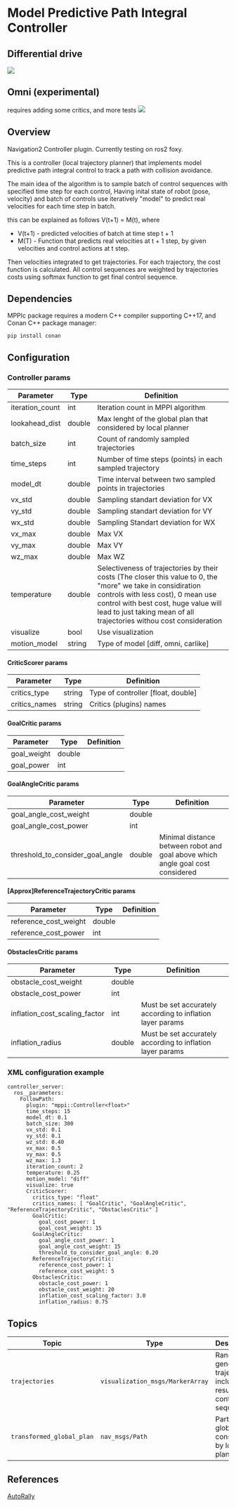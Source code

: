 # Model Predictive Path Integral Controller

## Differential drive  
![](.resources/demo-diff.gif)

## Omni (experimental)
requires adding some critics, and more tests
![](.resources/demo-omni.gif)

## Overview

Navigation2 Controller plugin. Currently testing on ros2 foxy.

This is a controller (local trajectory planner) that implements model predictive 
path integral control to track a path with collision avoidance. 

The main idea of the algorithm is to sample batch of control sequences with specified time step for each control, 
Having inital state of robot (pose, velocity) and batch of controls use iteratively "model" to predict real velocities for each time step in batch.

this can be explained as follows V(t+1) = M(t), where 

  - V(t+1) - predicted velocities of batch at time step t + 1
  - M(T) - Function that predicts real velocities at t + 1 step, by given velocities and control actions at t step.

Then velocities integrated to get trajectories. For each trajectory, the cost function is calculated. 
All control sequences are weighted by trajectories costs using softmax function to get final control sequence.

## Dependencies 
MPPIc package requires a modern C++ compiler supporting C++17, and Conan C++ package manager:
```
pip install conan
```

## Configuration

### Controller params
 | Parameter       | Type   | Definition                                                                                                                                                                                                                                                        |
 | --------------- | ------ | -----------------------------------------------------------------------------------------------------------                                                                                                                                                       |
 | iteration_count | int    | Iteration count in MPPI algorithm                                                                                                                                                                                                                                 |
 | lookahead_dist  | double | Max lenght of the global plan that considered by local planner                                                                                                                                                                                                    |
 | batch_size      | int    | Count of randomly sampled trajectories                                                                                                                                                                                                                            |
 | time_steps      | int    | Number of time steps (points) in each sampled trajectory                                                                                                                                                                                                          |
 | model_dt        | double | Time interval between two sampled points in trajectories                                                                                                                                                                                                          |
 | vx_std          | double | Sampling standart deviation for VX
 | vy_std          | double | Sampling standart deviation for VY
 | wx_std          | double | Sampling Standart deviation for WX
 | vx_max          | double | Max VX
 | vy_max          | double | Max VY
 | wz_max          | double | Max WZ
 | temperature     | double | Selectiveness of trajectories by their costs (The closer this value to 0, the "more" we take in considiration controls with less cost), 0 mean use control with best cost, huge value will lead to just taking mean of all trajectories withou cost consideration |
 | visualize       | bool   | Use visualization                                                                                                                                                                                                                                                 |
 | motion_model    | string | Type of model [diff, omni, carlike]                                                                                                                                                                                                                               |

#### CriticScorer params


 | Parameter       | Type   | Definition                                                                                                  |
 | --------------- | ------ | ----------------------------------------------------------------------------------------------------------- |
 | critics_type    | string | Type of controller [float, double]                                                                          |
 | critics_names   | string | Critics (plugins) names

#### GoalCritic params
 | Parameter       | Type   | Definition                                                                                                  |
 | --------------- | ------ | ----------------------------------------------------------------------------------------------------------- |
 | goal_weight     | double |                                                                                                             |
 | goal_power      | int    |                                                                                                             |

#### GoalAngleCritic params
 | Parameter                        | Type   | Definition                                                                                                  |
 | ---------------                  | ------ | ----------------------------------------------------------------------------------------------------------- |
 | goal_angle_cost_weight           | double |                                                                                                             |
 | goal_angle_cost_power            | int    |                                                                                                             |
 | threshold_to_consider_goal_angle | double | Minimal distance between robot and goal above which angle goal cost considered                              |

#### [Approx]ReferenceTrajectoryCritic params
 | Parameter             | Type   | Definition                                                                                                  |
 | ---------------       | ------ | ----------------------------------------------------------------------------------------------------------- |
 | reference_cost_weight | double |                                                                                                             |
 | reference_cost_power  | int    |                                                                                                             |

#### ObstaclesCritic params
 | Parameter                     | Type   | Definition                                                                                                  |
 | ---------------               | ------ | ----------------------------------------------------------------------------------------------------------- |
 | obstacle_cost_weight          | double |                                                                                                             |
 | obstacle_cost_power           | int    |                                                                                                             |
 | inflation_cost_scaling_factor | int    | Must be set accurately according to inflation layer params                                                  |
 | inflation_radius              | double | Must be set accurately according to inflation layer params                                                  |



### XML configuration example
```
controller_server:
  ros__parameters:
    FollowPath:
      plugin: "mppi::Controller<float>"
      time_steps: 15
      model_dt: 0.1
      batch_size: 300
      vx_std: 0.1
      vy_std: 0.1
      wz_std: 0.40
      vx_max: 0.5
      vy_max: 0.5
      wz_max: 1.3
      iteration_count: 2
      temperature: 0.25
      motion_model: "diff"
      visualize: true
      CriticScorer:
        critics_type: "float"
        critics_names: [ "GoalCritic", "GoalAngleCritic", "ReferenceTrajectoryCritic", "ObstaclesCritic" ]
        GoalCritic:
          goal_cost_power: 1
          goal_cost_weight: 15
        GoalAngleCritic:
          goal_angle_cost_power: 1
          goal_angle_cost_weight: 15 
          threshold_to_consider_goal_angle: 0.20
        ReferenceTrajectoryCritic:
          reference_cost_power: 1
          reference_cost_weight: 5
        ObstaclesCritic:
          obstacle_cost_power: 1
          obstacle_cost_weight: 20
          inflation_cost_scaling_factor: 3.0
          inflation_radius: 0.75
```

## Topics

| Topic                     | Type                             | Description                                                           |
|---------------------------|----------------------------------|-----------------------------------------------------------------------|
| `trajectories`            | `visualization_msgs/MarkerArray` | Randomly generated trajectories, including resulting control sequence |
| `transformed_global_plan` | `nav_msgs/Path`                  | Part of global plan considered by local planner                       |

## References
[AutoRally](https://github.com/AutoRally/autorally)
